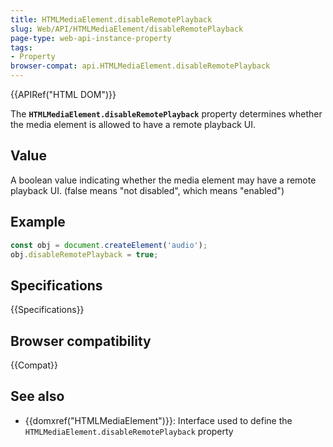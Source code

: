 ```yaml
---
title: HTMLMediaElement.disableRemotePlayback
slug: Web/API/HTMLMediaElement/disableRemotePlayback
page-type: web-api-instance-property
tags:
- Property
browser-compat: api.HTMLMediaElement.disableRemotePlayback
---
```


{{APIRef("HTML DOM")}}

The **`HTMLMediaElement.disableRemotePlayback`** property
determines whether the media element is allowed to have a remote playback UI.

## Value

A boolean value indicating whether the media element may have a remote playback
UI. (false means "not disabled", which means "enabled")

## Example

```js
const obj = document.createElement('audio');
obj.disableRemotePlayback = true;
```

## Specifications

{{Specifications}}

## Browser compatibility

{{Compat}}

## See also

- {{domxref("HTMLMediaElement")}}: Interface used to define the `HTMLMediaElement.disableRemotePlayback` property
